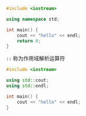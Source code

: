 
```cpp
#include <iostream>

using namespace std;

int main() {
	cout << "hello" << endl;
	return 0;
}
```

`::` 称为作用域解析运算符

```cpp
#include <iostream>

using std::cout;
using std::endl;

int main() {
	cout << "hello" << endl;
}
```